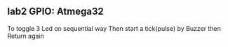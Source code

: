 ## lab2 GPIO: Atmega32
To toggle 3 Led on sequential way 
Then start a tick(pulse) by Buzzer then
Return again